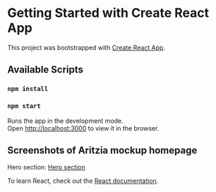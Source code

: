 # Getting Started with Create React App

This project was bootstrapped with [Create React App](https://github.com/facebook/create-react-app).

## Available Scripts

### `npm install`

### `npm start`

Runs the app in the development mode.\
Open [http://localhost:3000](http://localhost:3000) to view it in the browser.

## Screenshots of Aritzia mockup homepage

Hero section: [Hero section](https://github.com/OdeliaFink/product-store/blob/master/src/components/assets/screenshots/homepage.png)

To learn React, check out the [React documentation](https://reactjs.org/).
